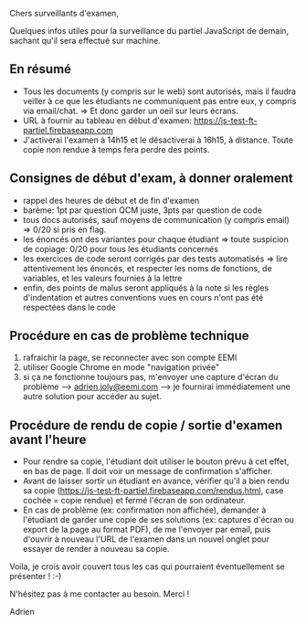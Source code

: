 Chers surveillants d'examen,

Quelques infos utiles pour la surveillance du partiel JavaScript de demain, sachant qu'il sera effectué sur machine.

## En résumé

  - Tous les documents (y compris sur le web) sont autorisés, mais il faudra veiller à ce que les étudiants ne communiquent pas entre eux, y compris via email/chat. => Et donc garder un oeil sur leurs écrans.
  - URL à fournir au tableau en début d'examen: https://js-test-ft-partiel.firebaseapp.com 
  - J'activerai l'examen à 14h15 et le désactiverai à 16h15, à distance. Toute copie non rendue à temps fera perdre des points.

## Consignes de début d'exam, à donner oralement

  - rappel des heures de début et de fin d'examen
  - barème: 1pt par question QCM juste, 3pts par question de code
  - tous docs autorisés, sauf moyens de communication (y compris email) => 0/20 si pris en flag.
  - les énoncés ont des variantes pour chaque étudiant => toute suspicion de copiage: 0/20 pour tous les étudiants concernés
  - les exercices de code seront corrigés par des tests automatisés => lire attentivement les énoncés, et respecter les noms de fonctions, de variables, et les valeurs fournies à la lettre
  - enfin, des points de malus seront appliqués à la note si les règles d'indentation et autres conventions vues en cours n'ont pas été respectées dans le code

## Procédure en cas de problème technique

  1. rafraichir la page, se reconnecter avec son compte EEMI
  2. utiliser Google Chrome en mode "navigation privée"
  3. si ça ne fonctionne toujours pas, m'envoyer une capture d'écran du problème --> adrien.joly@eemi.com --> je fournirai immédiatement une autre solution pour accéder au sujet.

## Procédure de rendu de copie / sortie d'examen avant l'heure

  - Pour rendre sa copie, l'étudiant doit utiliser le bouton prévu à cet effet, en bas de page. Il doit voir un message de confirmation s'afficher.
  - Avant de laisser sortir un étudiant en avance, vérifier qu'il a bien rendu sa copie (https://js-test-ft-partiel.firebaseapp.com/rendus.html, case cochée = copie rendue) et fermé l'écran de son ordinateur.
  - En cas de problème (ex: confirmation non affichée), demander à l'étudiant de garder une copie de ses solutions (ex: captures d'écran ou export de la page au format PDF), de me l'envoyer par email, puis d'ouvrir à nouveau l'URL de l'examen dans un nouvel onglet pour essayer de render à nouveau sa copie.

Voila, je crois avoir couvert tous les cas qui pourraient éventuellement se présenter ! :-)

N'hésitez pas à me contacter au besoin. Merci !

Adrien
